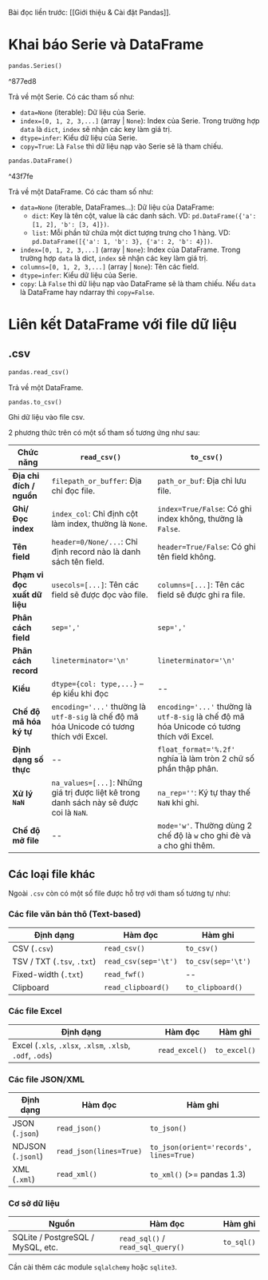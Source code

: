 
Bài đọc liền trước: [[Giới thiệu & Cài đặt Pandas]].

# Khai báo Serie và DataFrame

```python
pandas.Series()
```

^877ed8

Trả về một Serie. Có các tham số như:
- `data=None` (iterable): Dữ liệu của Serie.
- `index=[0, 1, 2, 3,...]` (array | `None`): Index của Serie. Trong trường hợp `data` là `dict`, `index` sẽ nhận các key làm giá trị.
- `dtype=infer`: Kiểu dữ liệu của Serie.
- `copy=True`: Là `False` thì dữ liệu nạp vào Serie sẽ là tham chiếu.

```python
pandas.DataFrame()
```

^43f7fe

Trả về một DataFrame. Có các tham số như:
- `data=None` (iterable, DataFrames...): Dữ liệu của DataFrame:
	- `dict`: Key là tên cột, value là các danh sách. VD: `pd.DataFrame({'a': [1, 2], 'b': [3, 4]})`.
	- `list`: Mỗi phần tử chứa một dict tượng trưng cho 1 hàng. VD: `pd.DataFrame([{'a': 1, 'b': 3}, {'a': 2, 'b': 4}])`.
- `index=[0, 1, 2, 3,...]` (array | `None`): Index của DataFrame. Trong trường hợp `data` là dict, `index` sẽ nhận các key làm giá trị.
- `columns=[0, 1, 2, 3,...]` (array | `None`): Tên các field.
- `dtype=infer`: Kiểu dữ liệu của Serie.
- `copy`: Là `False` thì dữ liệu nạp vào DataFrame sẽ là tham chiếu. Nếu `data` là DataFrame hay ndarray thì `copy=False`.

# Liên kết DataFrame với file dữ liệu

## .csv

```python
pandas.read_csv()
```
Trả về một DataFrame.

```python
pandas.to_csv()
```
Ghi dữ liệu vào file csv.

2 phương thức trên có một số tham số tương ứng như sau:

| Chức năng                    | `read_csv()`                                                                              | `to_csv()`                                                                                |
| ---------------------------- | ----------------------------------------------------------------------------------------- | ----------------------------------------------------------------------------------------- |
| **Địa chỉ đích / nguồn**     | `filepath_or_buffer`: Địa chỉ đọc file.                                                   | `path_or_buf`: Địa chỉ lưu file.                                                          |
| **Ghi/Đọc index**            | `index_col`: Chỉ định cột làm index, thường là `None`.                                    | `index=True/False`: Có ghi index không, thường là `False`.                                |
| **Tên field**                | `header=0/None/...`: Chỉ định record nào là danh sách tên field.                          | `header=True/False`: Có ghi tên field không.                                              |
| **Phạm vi đọc xuất dữ liệu** | `usecols=[...]`: Tên các field sẽ được đọc vào file.                                      | `columns=[...]`: Tên các field sẽ được ghi ra file.                                       |
| **Phân cách field**          | `sep=','`                                                                                 | `sep=','`                                                                                 |
| **Phân cách record**         | `lineterminator='\n'`                                                                     | `lineterminator='\n'`                                                                     |
| **Kiểu**                     | `dtype={col: type,...}` – ép kiểu khi đọc                                                 | --                                                                                        |
| **Chế độ mã hóa ký tự**      | `encoding='...'` thường là `utf-8-sig` là chế độ mã hóa Unicode có tương thích với Excel. | `encoding='...'` thường là `utf-8-sig` là chế độ mã hóa Unicode có tương thích với Excel. |
| **Định dạng số thực**        | --                                                                                        | `float_format='%.2f'` nghĩa là làm tròn 2 chữ số phần thập phân.                          |
| **Xử lý `NaN`**              | `na_values=[...]`: Những giá trị được liệt kê trong danh sách này sẽ được coi là `NaN`.   | `na_rep=''`: Ký tự thay thế `NaN` khi ghi.                                                |
| **Chế độ mở file**           | --                                                                                        | `mode='w'`. Thường dùng 2 chế độ là `w` cho ghi đè và `a` cho ghi thêm.                   |

## Các loại file khác

Ngoài `.csv` còn có một số file được hỗ trợ với tham số tương tự như:

### Các file văn bản thô (Text-based)

| Định dạng                  | Hàm đọc              | Hàm ghi            |
| -------------------------- | -------------------- | ------------------ |
| CSV (`.csv`)               | `read_csv()`         | `to_csv()`         |
| TSV / TXT (`.tsv`, `.txt`) | `read_csv(sep='\t')` | `to_csv(sep='\t')` |
| Fixed-width (`.txt`)       | `read_fwf()`         | --                 |
| Clipboard                  | `read_clipboard()`   | `to_clipboard()`   |

### Các file Excel

|Định dạng|Hàm đọc|Hàm ghi|
|---|---|---|
|Excel (`.xls`, `.xlsx`, `.xlsm`, `.xlsb`, `.odf`, `.ods`)|`read_excel()`|`to_excel()`|

### Các file JSON/XML

|Định dạng|Hàm đọc|Hàm ghi|
|---|---|---|
|JSON (`.json`)|`read_json()`|`to_json()`|
|NDJSON (`.jsonl`)|`read_json(lines=True)`|`to_json(orient='records', lines=True)`|
|XML (`.xml`)|`read_xml()`|`to_xml()` (>= pandas 1.3)|

### Cơ sở dữ liệu

| Nguồn                             | Hàm đọc                           | Hàm ghi    |
| --------------------------------- | --------------------------------- | ---------- |
| SQLite / PostgreSQL / MySQL, etc. | `read_sql()` / `read_sql_query()` | `to_sql()` |
Cần cài thêm các module `sqlalchemy` hoặc `sqlite3`.

